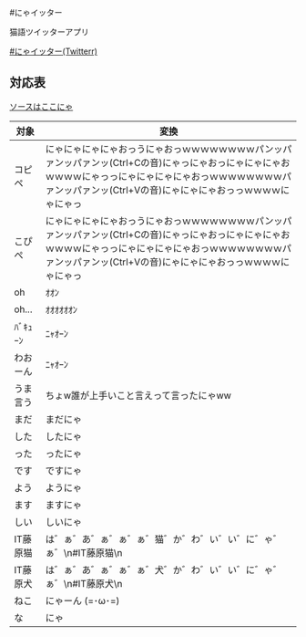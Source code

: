 #にゃイッター

猫語ツイッターアプリ

[#にゃイッター(Twitterr)](https://twitter.com/search?q=%23%E3%81%AB%E3%82%83%E3%82%A4%E3%83%83%E3%82%BF%E3%83%BC&src=typed_query)

## 対応表

[ソースはここにゃ](./nyaitter/keyword.go)

|対象|変換|
|----|----|
|コピペ|にゃにゃにゃにゃおっうにゃおっｗｗｗｗｗｗｗｗパンッパァンッパァンッ(Ctrl+Cの音)にゃっにゃおっにゃにゃにゃおｗｗｗｗにゃっっにゃにゃにゃにゃおっｗｗｗｗｗｗｗｗパァンッパァンッ(Ctrl+Vの音)にゃにゃにゃおっっｗｗｗｗにゃにゃっ|
|こぴぺ|にゃにゃにゃにゃおっうにゃおっｗｗｗｗｗｗｗｗパンッパァンッパァンッ(Ctrl+Cの音)にゃっにゃおっにゃにゃにゃおｗｗｗｗにゃっっにゃにゃにゃにゃおっｗｗｗｗｗｗｗｗパァンッパァンッ(Ctrl+Vの音)にゃにゃにゃおっっｗｗｗｗにゃにゃっ|
|oh|ｵｵﾝ|
|oh...|ｵｵｵｵｵｵﾝ|
|ﾊﾞｷｭｰﾝ|ﾆｬｵｰﾝ|
|わおーん|ﾆｬｵｰﾝ|
|うま言う|ちょw誰が上手いこと言えって言ったにゃww|
|まだ|まだにゃ|
|した|したにゃ|
|った|ったにゃ|
|です|ですにゃ|
|よう|ようにゃ|
|ます|ますにゃ|
|しい|しいにゃ|
|IT藤原猫|は゛ぁ゛あ゛ぁ゛ぁ゛ぁ゛猫゛か゛わ゛い゛い゛に゛ゃ゛ぁ゛\n#IT藤原猫\n|
|IT藤原犬|は゛ぁ゛あ゛ぁ゛ぁ゛ぁ゛犬゛か゛わ゛い゛い゛に゛ゃ゛ぁ゛\n#IT藤原犬\n|
|ねこ|にゃーん (=･ω･=)|
|な|にゃ|
